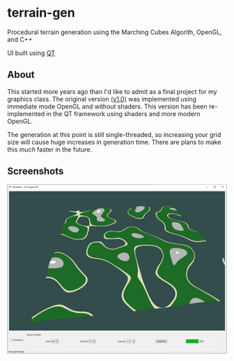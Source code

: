 # terrain-gen
Procedural terrain generation using the Marching Cubes Algorith, OpenGL, and C++

UI built using [QT](https://www.qt.io/)

## About

This started more years ago than I'd like to admit as a final project for my graphics class. The original version 
[(v1.0)](https://github.com/zak-grumbles/terrain-gen/releases/tag/v1.0) was implemented using immediate mode OpenGL
and without shaders. This version has been re-implemented in the QT framework using shaders and more modern OpenGL.

The generation at this point is still single-threaded, so increasing your grid size will cause huge increases in
generation time. There are plans to make this _much_ faster in the future. 

## Screenshots

![screenshot](screenshots/generated.PNG)
